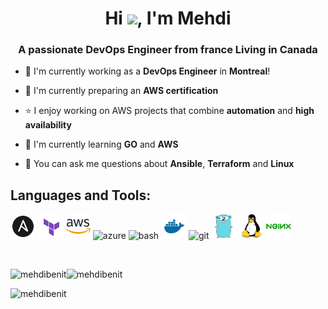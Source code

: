 <h1 align="center">Hi <img src="https://raw.githubusercontent.com/iampavangandhi/iampavangandhi/master/gifs/Hi.gif" width="30px">, I'm Mehdi</h1>
<h3 align="center">A passionate DevOps Engineer from france Living in Canada</h3>

- 🏢 I'm currently working as a **DevOps Engineer** in **Montreal**!
  
- 🌱 I'm currently preparing an **AWS certification**
  
- ⭐ I enjoy working on AWS projects that combine **automation** and **high availability**

- 🌱 I'm currently learning **GO** and **AWS**
  
- 💬 You can ask me questions about **Ansible**, **Terraform** and **Linux**

## Languages and Tools:
<div>
  <p align="left"> 
    <img src="https://github.com/edent/SuperTinyIcons/blob/master/images/svg/ansible.svg" alt="ansible" width="40" height="40"/>
    <img src="https://raw.githubusercontent.com/edent/SuperTinyIcons/master/images/svg/terraform.svg" alt="terraform" width="40" height="40"/>
    <img src="https://raw.githubusercontent.com/devicons/devicon/master/icons/amazonwebservices/amazonwebservices-original-wordmark.svg" alt="aws" width="40" height="40"/>
    <img src="https://www.vectorlogo.zone/logos/microsoft_azure/microsoft_azure-icon.svg" alt="azure" width="40" height="40"/> 
    <img src="https://www.vectorlogo.zone/logos/gnu_bash/gnu_bash-icon.svg" alt="bash" width="40" height="40"/> 
    <img src="https://github.com/edent/SuperTinyIcons/blob/master/images/svg/docker.svg" alt="docker" width="40" height="40"/>
    <img src="https://www.vectorlogo.zone/logos/git-scm/git-scm-icon.svg" alt="git" width="40" height="40"/> </a> 
    <img src="https://raw.githubusercontent.com/devicons/devicon/master/icons/go/go-original.svg" alt="go" width="40" height="40"/>
    <img src="https://raw.githubusercontent.com/devicons/devicon/master/icons/linux/linux-original.svg" alt="linux" width="40" height="40"/>
    <img src="https://raw.githubusercontent.com/devicons/devicon/master/icons/nginx/nginx-original.svg" alt="nginx" width="40" height="40"/></p>
</div>

</br>


<p><img align="left" src="https://github-readme-stats.vercel.app/api/top-langs?username=mehdibenit&show_icons=true&locale=en&layout=compact" alt="mehdibenit" /></p> 

<p>&nbsp;<img align="left" src="https://github-readme-stats.vercel.app/api?username=mehdibenit&show_icons=true&locale=en" alt="mehdibenit" /></p>

<p><img align="left" src="https://github-readme-streak-stats.herokuapp.com/?user=mehdibenit&" alt="mehdibenit" /></p></br>


<!--
**MehdiBenIT/MehdiBenIT** is a ✨ _special_ ✨ repository because its `README.md` (this file) appears on your GitHub profile.

Here are some ideas to get you started:

- 🔭 I’m currently working on ...
- 🌱 I’m currently learning ...
- 👯 I’m looking to collaborate on ...
- 🤔 I’m looking for help with ...
- 💬 Ask me about ...
- 📫 How to reach me: ...
- 😄 Pronouns: ...
- ⚡ Fun fact: ...
-->

